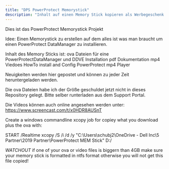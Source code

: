 ```yaml
---
title: "DPS PowerProtect Memorystick"
description: "Inhalt auf einen Memory Stick kopieren als Werbegeschenk für Kunden"
---
```

Dies ist das PowerProtect Memorystick Projekt

Idee: Einen Memorystick zu erstellen auf dem alles ist was man braucht um einen PowerProtect DataManager zu installieren.

Inhalt des Memory Sticks ist:
ova Dateien für eine PowerProtectDataManager und DDVE Installation
pdf Dokumentation
mp4 Viedoes HowTo install and Config PowerProtect
mp4 Player

Neuigkeiten werden hier gepostet und können zu jeder Zeit heruntergeladen werden.

Die ova Dateien habe ich der Größe geschuldet jetzt nicht in dieses Repository gelegt. Bitte selber runterladen aus dem Support Portal.

Die Videos können auch online angesehen werden unter:
https://www.screencast.com/t/x0HDR8AUSnT


Create a windows commandline xcopy job for copiey what you download plus the ova with:

START /Realtime xcopy /S /i /d /y "C:\Users\schubj2\OneDrive - Dell Inc\5 Partner\2019 Partner\PowerProtect MEM Stick" D:/

*WATCHOUT* if one of your ova or video files is biggern than 4GB make sure your memory stick is formatted in ntfs format otherwise you will not get this file copied!
